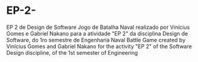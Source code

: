 # EP-2-
EP 2 de Design de Software
Jogo de Batalha Naval realizado por Vinícius Gomes e Gabriel Nakano para a atividade "EP 2" da disciplina Design de Software, do 1ro semestre de Engenharia
Naval Battle Game created by Vinícius Gomes and Gabriel Nakano for the activity "EP 2" of the Software Design discipline, of the 1st semester of Engineering
